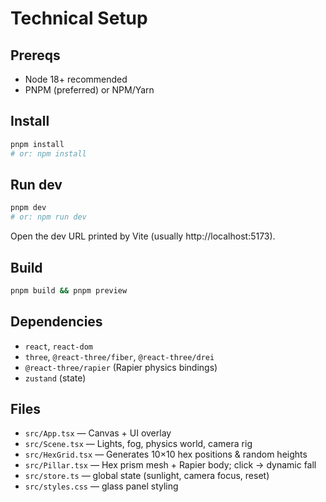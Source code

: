 # Technical Setup

## Prereqs
- Node 18+ recommended
- PNPM (preferred) or NPM/Yarn

## Install
```bash
pnpm install
# or: npm install
```

## Run dev
```bash
pnpm dev
# or: npm run dev
```

Open the dev URL printed by Vite (usually http://localhost:5173).

## Build
```bash
pnpm build && pnpm preview
```

## Dependencies
- `react`, `react-dom`
- `three`, `@react-three/fiber`, `@react-three/drei`
- `@react-three/rapier` (Rapier physics bindings)
- `zustand` (state)

## Files
- `src/App.tsx` — Canvas + UI overlay
- `src/Scene.tsx` — Lights, fog, physics world, camera rig
- `src/HexGrid.tsx` — Generates 10×10 hex positions & random heights
- `src/Pillar.tsx` — Hex prism mesh + Rapier body; click → dynamic fall
- `src/store.ts` — global state (sunlight, camera focus, reset)
- `src/styles.css` — glass panel styling
